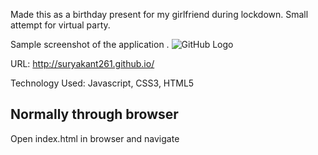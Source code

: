 Made this as a birthday present for my girlfriend during lockdown. Small attempt for virtual party.

Sample screenshot of the application .
![GitHub Logo](/images/screenshot/sample.jpg)

URL: http://suryakant261.github.io/

Technology Used: Javascript, CSS3, HTML5


## Normally through browser
Open index.html in browser and navigate



